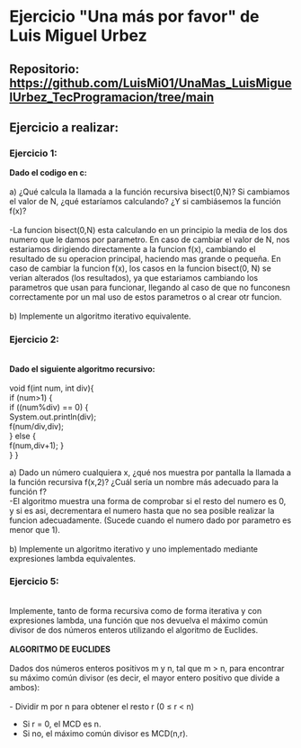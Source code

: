 # Ejercicio "Una más por favor" de Luis Miguel Urbez

## Repositorio: https://github.com/LuisMi01/UnaMas_LuisMiguelUrbez_TecProgramacion/tree/main

## Ejercicio a realizar:

### Ejercicio 1:
  __Dado el codigo en c:__<br>
  <br>a) ¿Qué calcula la llamada a la función recursiva bisect(0,N)? Si cambiamos el valor de N, ¿qué estaríamos calculando? ¿Y si cambiásemos la función f(x)?<br>
  <br>-La funcion bisect(0,N) esta calculando en un principio la media de los dos numero que le damos por parametro. En caso de cambiar el valor de N, nos estariamos dirigiendo directamente a la funcion f(x), cambiando el resultado de su operacion principal, haciendo mas grande o pequeña. En caso de cambiar la funcion f(x), los casos en la funcion bisect(0, N) se verian alterados (los resultados), ya que estariamos cambiando los parametros que usan para funcionar, llegando al caso de que no funconesn correctamente por un mal uso de estos parametros o al crear otr funcion.<br>  
  b) Implemente un algoritmo iterativo equivalente.<br>
  
### Ejercicio 2:

<br>__Dado el siguiente algoritmo recursivo:__<br>
  <br>void f(int num, int div){<br>
    if (num>1) {<br>
    if ((num%div) == 0) { <br>
    System.out.println(div); <br>
    f(num/div,div);<br>
  } else {<br>
    f(num,div+1); }<br>
   } }<br>
   
a) Dado un número cualquiera x, ¿qué nos muestra por pantalla la llamada a la función recursiva f(x,2)? ¿Cuál sería un nombre más adecuado para la función f?<br>
-El algoritmo muestra una forma de comprobar si el resto del numero es 0, y si es asi, decrementara el numero hasta que no sea posible realizar la funcion adecuadamente. (Sucede cuando el numero dado por parametro es menor que 1).<br>
<br>b) Implemente un algoritmo iterativo y uno implementado mediante expresiones lambda equivalentes.

### Ejercicio 5: <br>

<br>Implemente, tanto de forma recursiva como de forma iterativa y con expresiones lambda, una función que nos devuelva el máximo común divisor de dos números enteros utilizando el algoritmo de Euclides.<br>
<br>__ALGORITMO DE EUCLIDES__<br>
<br>Dados dos números enteros positivos m y n, tal que m > n, para encontrar su máximo común divisor
(es decir, el mayor entero positivo que divide a ambos):<br>
<br>- Dividir m por n para obtener el resto r (0 ≤ r < n)<br>
- Si r = 0, el MCD es n.<br>
- Si no, el máximo común divisor es MCD(n,r).<br>
